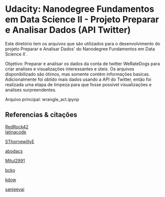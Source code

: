 # Udacity: Nanodegree Fundamentos em Data Science II - Projeto Preparar e Analisar Dados (API Twitter)

Este diretório tem os arquivos que são utilizados para o desenvolvimento do projeto Preparar e Analisar Dados' do Nanodegree Fundamentos em Data Science II´.

Objetivo: Preparar e analisar os dados da conta de twitter WeRateDogs para criar analises e visualizações interessantes e úteis. Os arquivos disponibilizado são ótimos, mas somente contém informações basicas. Adicionalmente foi obtido mais dados usando a API do Twitter, então foi realizada uma etapa de limpeza para que fosse possível visualizações e analises surpreendentes.

Arquivo principal: wrangle_act.ipynp

## Referencias & citações
[RedRock42](https://github.com/RedRock42/Udacity-Nanodegree-Portfolio/tree/master/P4.Wrangling%20%26%20Analyzing%20Twitter%20Data)</br>
[latinacode](https://github.com/latinacode/Wrangle-and-Analyze-Data)

[SThornewillvE](https://github.com/SThornewillvE/Udacity-Project---Data-Wrangling)

[abodacs](https://github.com/abodacs/Wrangle-and-Analyze-Data-DAND-project)

[Mitul2991](https://github.com/Mitul2991/Udacity-Project---Wrangling-and-analyzing-data-from-twitter-archives)

[bcko](https://github.com/bcko/Ud-DA-DataWrangling)

[kdow](https://github.com/kdow/WeRateDogs)

[sanjeevai](https://github.com/sanjeevai/Wrangle_and_Analyze_data)
